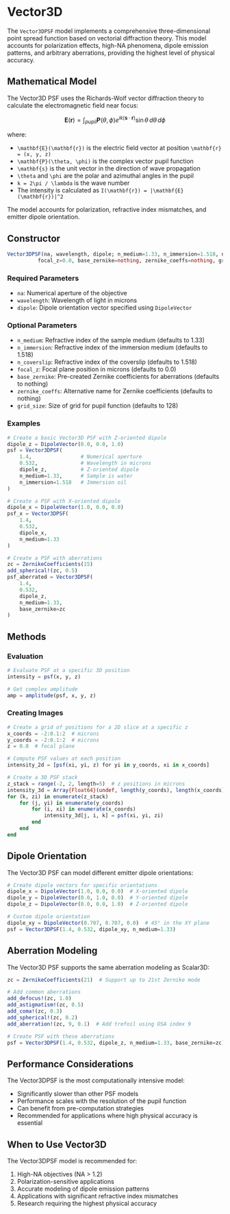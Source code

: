 # Vector3D

The `Vector3DPSF` model implements a comprehensive three-dimensional point spread function based on vectorial diffraction theory. This model accounts for polarization effects, high-NA phenomena, dipole emission patterns, and arbitrary aberrations, providing the highest level of physical accuracy.

## Mathematical Model

The Vector3D PSF uses the Richards-Wolf vector diffraction theory to calculate the electromagnetic field near focus:

```math
\mathbf{E}(\mathbf{r}) = \int_{pupil} \mathbf{P}(\theta, \phi) e^{i k (\mathbf{s} \cdot \mathbf{r})} \sin\theta \, d\theta \, d\phi
```

where:
- ``\mathbf{E}(\mathbf{r})`` is the electric field vector at position ``\mathbf{r} = (x, y, z)``
- ``\mathbf{P}(\theta, \phi)`` is the complex vector pupil function
- ``\mathbf{s}`` is the unit vector in the direction of wave propagation
- ``\theta`` and ``\phi`` are the polar and azimuthal angles in the pupil
- ``k = 2\pi / \lambda`` is the wave number
- The intensity is calculated as ``I(\mathbf{r}) = |\mathbf{E}(\mathbf{r})|^2``

The model accounts for polarization, refractive index mismatches, and emitter dipole orientation.

## Constructor

```julia
Vector3DPSF(na, wavelength, dipole; n_medium=1.33, n_immersion=1.518, n_coverslip=1.518,
          focal_z=0.0, base_zernike=nothing, zernike_coeffs=nothing, grid_size=128)
```

### Required Parameters

- `na`: Numerical aperture of the objective
- `wavelength`: Wavelength of light in microns
- `dipole`: Dipole orientation vector specified using `DipoleVector`

### Optional Parameters

- `n_medium`: Refractive index of the sample medium (defaults to 1.33)
- `n_immersion`: Refractive index of the immersion medium (defaults to 1.518)
- `n_coverslip`: Refractive index of the coverslip (defaults to 1.518)
- `focal_z`: Focal plane position in microns (defaults to 0.0)
- `base_zernike`: Pre-created Zernike coefficients for aberrations (defaults to nothing)
- `zernike_coeffs`: Alternative name for Zernike coefficients (defaults to nothing)
- `grid_size`: Size of grid for pupil function (defaults to 128)

### Examples

```julia
# Create a basic Vector3D PSF with Z-oriented dipole
dipole_z = DipoleVector(0.0, 0.0, 1.0)
psf = Vector3DPSF(
    1.4,                # Numerical aperture
    0.532,              # Wavelength in microns
    dipole_z,           # Z-oriented dipole
    n_medium=1.33,      # Sample is water
    n_immersion=1.518   # Immersion oil
)

# Create a PSF with X-oriented dipole
dipole_x = DipoleVector(1.0, 0.0, 0.0)
psf_x = Vector3DPSF(
    1.4,
    0.532,
    dipole_x,
    n_medium=1.33
)

# Create a PSF with aberrations
zc = ZernikeCoefficients(15)
add_spherical!(zc, 0.5)
psf_aberrated = Vector3DPSF(
    1.4,
    0.532,
    dipole_z,
    n_medium=1.33,
    base_zernike=zc
)
```

## Methods

### Evaluation

```julia
# Evaluate PSF at a specific 3D position
intensity = psf(x, y, z)

# Get complex amplitude
amp = amplitude(psf, x, y, z)
```

### Creating Images

```julia
# Create a grid of positions for a 2D slice at a specific z
x_coords = -2:0.1:2  # microns
y_coords = -2:0.1:2  # microns
z = 0.0  # focal plane

# Compute PSF values at each position
intensity_2d = [psf(xi, yi, z) for yi in y_coords, xi in x_coords]

# Create a 3D PSF stack
z_stack = range(-2, 2, length=5)  # z positions in microns
intensity_3d = Array{Float64}(undef, length(y_coords), length(x_coords), length(z_stack))
for (k, zi) in enumerate(z_stack)
    for (j, yi) in enumerate(y_coords)
        for (i, xi) in enumerate(x_coords)
            intensity_3d[j, i, k] = psf(xi, yi, zi)
        end
    end
end
```

## Dipole Orientation

The Vector3D PSF can model different emitter dipole orientations:

```julia
# Create dipole vectors for specific orientations
dipole_x = DipoleVector(1.0, 0.0, 0.0)  # X-oriented dipole
dipole_y = DipoleVector(0.0, 1.0, 0.0)  # Y-oriented dipole
dipole_z = DipoleVector(0.0, 0.0, 1.0)  # Z-oriented dipole

# Custom dipole orientation
dipole_xy = DipoleVector(0.707, 0.707, 0.0)  # 45° in the XY plane
psf = Vector3DPSF(1.4, 0.532, dipole_xy, n_medium=1.33)
```

## Aberration Modeling

The Vector3D PSF supports the same aberration modeling as Scalar3D:

```julia
zc = ZernikeCoefficients(21)  # Support up to 21st Zernike mode

# Add common aberrations
add_defocus!(zc, 1.0)
add_astigmatism!(zc, 0.5)
add_coma!(zc, 0.3)
add_spherical!(zc, 0.2)
add_aberration!(zc, 9, 0.1)  # Add trefoil using OSA index 9

# Create PSF with these aberrations
psf = Vector3DPSF(1.4, 0.532, dipole_z, n_medium=1.33, base_zernike=zc)
```

## Performance Considerations

The Vector3DPSF is the most computationally intensive model:

- Significantly slower than other PSF models
- Performance scales with the resolution of the pupil function
- Can benefit from pre-computation strategies
- Recommended for applications where high physical accuracy is essential

## When to Use Vector3D

The Vector3DPSF model is recommended for:

1. High-NA objectives (NA > 1.2)
2. Polarization-sensitive applications
3. Accurate modeling of dipole emission patterns
4. Applications with significant refractive index mismatches
5. Research requiring the highest physical accuracy
